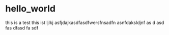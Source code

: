 # hello_world
this is a test
this ist 
ljlkj
asfjdajkasdfasdfwersfnsadfn
asnfdaksldjnf
as
d
asd
fas
dfasd
fa
sdf
